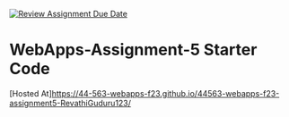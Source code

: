 [![Review Assignment Due Date](https://classroom.github.com/assets/deadline-readme-button-24ddc0f5d75046c5622901739e7c5dd533143b0c8e959d652212380cedb1ea36.svg)](https://classroom.github.com/a/7kKA03Up)
# WebApps-Assignment-5 Starter Code
[Hosted At]https://44-563-webapps-f23.github.io/44563-webapps-f23-assignment5-RevathiGuduru123/
